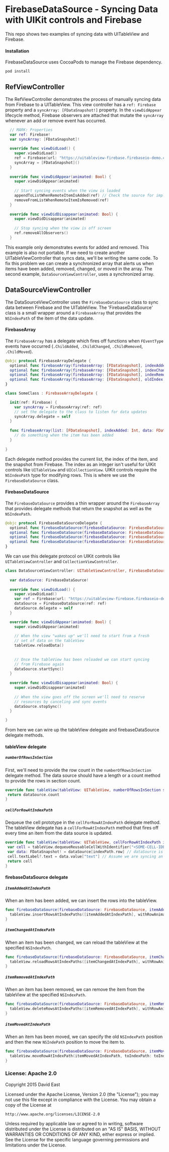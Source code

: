 # FirebaseDataSource - Syncing Data with UIKit controls and Firebase
This repo shows two examples of syncing data with UITableView and Firebase. 

#### Installation
FirebaseDataSource uses CocoaPods to manage the Firebase dependency.
```bash
pod install
```

## RefViewController
The RefViewController demonstrates the process of manually syncing data from Firebase to a UITableView. 
This view controller has a `ref: Firebase` property and a `syncArray: [FDataSnapshot!]` property. In the
`viewDidAppear` lifecycle method, Firebase observers are attached that mutate the `syncArray` whenever an add or remove
event has occurred. 

```swift
  // MARK: Properties
  var ref: Firebase!
  var syncArray: [FDataSnapshot]!
  
  override func viewDidLoad() {
    super.viewDidLoad()
    ref = Firebase(url: "https://uitableview-firebase.firebaseio-demo.com/values")
    syncArray = [FDataSnapshot]()
  }
  
  override func viewDidAppear(animated: Bool) {
    super.viewDidAppear(animated)
    
    // Start syncing events when the view is loaded
    appendToListWhenRemoteItemIsAdded(ref) // Check the source for implementations
    removeFromListWhenRemoteItemIsRemoved(ref)
  }
  
  override func viewDidDisappear(animated: Bool) {
    super.viewDidDisappear(animated)
    
    // Stop syncing when the view is off screen
    ref.removeAllObservers()
  }
```

This example only demonstrates events for added and removed. This example is also not portable. If we need to create
another UITableViewController that syncs data, we'll be writing the same code. To fix this problem we can create a 
synchronized array that alerts us when items have been added, removed, changed, or moved in the array. The second
example, `DataSourceViewController`, uses a synchronized array.

## DataSourceViewController
The DataSourceViewController uses the `FirebaseDataSource` class to sync data between Firebase and the UITableView. 
The 'FirebaseDataSource' class is a small wrapper around a `FirebaseArray` that provides the `NSIndexPath` of the
item of the data update.

#### FirebaseArray
The `FirebaseArray` has a delegate which fires off functions when `FEventType` events have 
occurred (`.ChildAdded`, `.ChildChanged`, `.ChildRemoved`, `.ChildMoved`).

```swift
@objc protocol FirebaseArrayDelegate {
  optional func firebaseArray(firebaseArray: [FDataSnapshot], indexAdded: Int, data: FDataSnapshot)
  optional func firebaseArray(firebaseArray: [FDataSnapshot], indexChanged: Int, data: FDataSnapshot)
  optional func firebaseArray(firebaseArray: [FDataSnapshot], indexRemoved: Int, data: FDataSnapshot)
  optional func firebaseArray(firebaseArray: [FDataSnapshot], oldIndex: Int, newIndex: Int, data: FDataSnapshot)
}
```

```swift
class SomeClass : FirebaseArrayDelegate {

  init(ref: Firebase) {
    var syncArray = FirebaseArray(ref: ref)
    // set the delegate to the class to listen for data updates
    syncArray.delegate = self
  }
  
  func firebaseArray(list: [FDataSnapshot], indexAdded: Int, data: FDataSnapshot) {
    // do something when the item has been added  
  }
  
}

```

Each delegate method provides the current list, the index of the item, and the snapshot from Firebase. The index as
an integer isn't useful for UIKit controls like `UITableView` and `UICollectionView`. UIKit controls require the
`NSIndexPath` type for modifying rows. This is where we use the `FirebaseDataSource` class.

#### FirebaseDataSource
The `FirebaseDataSource` provides a thin wrapper around the `FirebaseArray` that provides delegate methods 
that return the snapshot as well as the `NSIndexPath`.

```swift
@objc protocol FirebaseDataSourceDelegate {
  optional func firebaseDataSource(firebaseDataSource: FirebaseDataSource, itemAddedAtIndexPath: NSIndexPath, data: FDataSnapshot)
  optional func firebaseDataSource(firebaseDataSource: FirebaseDataSource, itemChangedAtIndexPath: NSIndexPath, data: FDataSnapshot)
  optional func firebaseDataSource(firebaseDataSource: FirebaseDataSource, itemRemovedAtIndexPath: NSIndexPath, data: FDataSnapshot)
  optional func firebaseDataSource(firebaseDataSource: FirebaseDataSource, itemMovedAtIndexPath: NSIndexPath, toIndexPath: NSIndexPath, data: FDataSnapshot)
}
```

We can use this delegate protocol on UIKit controls like `UITableViewController` and `CollectionViewController`.

```swift
class DataSourceViewController: UITableViewController, FirebaseDataSourceDelegate {
  
  var dataSource: FirebaseDataSource!
  
  override func viewDidLoad() {
    super.viewDidLoad()
    var ref = Firebase(url: "https://uitableview-firebase.firebaseio-demo.com/values")
    dataSource = FirebaseDataSource(ref: ref)
    dataSource.delegate = self
  }

  override func viewDidAppear(animated: Bool) {
    super.viewDidAppear(animated)
    
    // When the view "wakes up" we'll need to start from a fresh
    // set of data on the tableView
    tableView.reloadData()
    
    
    // Once the tableView has been reloaded we can start syncing
    // from Firebase again
    dataSource.startSync()
  }
  
  override func viewDidDisappear(animated: Bool) {
    super.viewDidDisappear(animated)
    
    // When the view goes off the screen we'll need to reserve
    // resources by canceling and sync events
    dataSource.stopSync()
  }

}
```

From here we can wire up the tableView delegate and firebaseDataSource delegate methods.

#### tableView delegate

##### `numberOfRowsInSection`
First, we'll need to provide the row count in the `numberOfRowsInSection` delegate method. 
The data source should have a length or a count method to provide the rows in section count.
 ```swift
override func tableView(tableView: UITableView, numberOfRowsInSection section: Int) -> Int {
  return dataSource.count
}
 ```

##### `cellForRowAtIndexPath`
Dequeue the cell prototype in the `cellForRowAtIndexPath` delegate method. The tableView delegate has 
a `cellForRowAtIndexPath` method that fires off every time an item from the data source is updated.
 ```swift
override func tableView(tableView: UITableView, cellForRowAtIndexPath indexPath: NSIndexPath) -> UITableViewCell {
  var cell = tableView.dequeueReusableCellWithIdentifier("<SOME-CELL-IDENTIFIER>") as! UITableViewCell
  var data: FDataSnapshot! = dataSource[indexPath.row] // dataSource is of [FDataSnapshot]
  cell.textLabel?.text = data.value["text"] // Assume we are syncing an object with a string property of "text"
  return cell
}
 ```
 
#### firebaseDataSource delegate

##### `itemAddedAtIndexPath`
When an item has been added, we can insert the rows into the tableView.
```swift
func firebaseDataSource(firebaseDataSource: FirebaseDataSource, itemAddedAtIndexPath: NSIndexPath, data: FDataSnapshot) {
  tableView.insertRowsAtIndexPaths([itemAddedAtIndexPath], withRowAnimation: .None)
}
```

##### `itemChangedAtIndexPath`
When an item has been changed, we can reload the tableView at the specified `NSIndexPath`.
```swift
func firebaseDataSource(firebaseDataSource: FirebaseDataSource, itemChangedAtIndexPath: NSIndexPath, data: FDataSnapshot) {
  tableView.reloadRowsAtIndexPaths([itemChangedAtIndexPath], withRowAnimation: .None)
}
```

##### `itemRemovedAtIndexPath`
When an item has been removed, we can remove the item from the tableView at the specified `NSIndexPath`.
```swift
func firebaseDataSource(firebaseDataSource: FirebaseDataSource, itemRemovedAtIndexPath: NSIndexPath, data: FDataSnapshot) {
  tableView.deleteRowsAtIndexPaths([itemRemovedAtIndexPath], withRowAnimation: .None)
}
```

##### `itemMovedAtIndexPath`
When an item has been moved, we can specify the old `NSIndexPath` position and then the new `NSIndePath` position to move the item to.
```swift
func firebaseDataSource(firebaseDataSource: FirebaseDataSource, itemMovedAtIndexPath: NSIndexPath, toIndexPath: NSIndexPath, data: FDataSnapshot) {
  tableView.moveRowAtIndexPath(itemMovedAtIndexPath, toIndexPath: toIndexPath)
}
```

### License: Apache 2.0

Copyright 2015 David East

Licensed under the Apache License, Version 2.0 (the "License");
you may not use this file except in compliance with the License.
You may obtain a copy of the License at

    http://www.apache.org/licenses/LICENSE-2.0

Unless required by applicable law or agreed to in writing, software
distributed under the License is distributed on an "AS IS" BASIS,
WITHOUT WARRANTIES OR CONDITIONS OF ANY KIND, either express or implied.
See the License for the specific language governing permissions and
limitations under the License.

